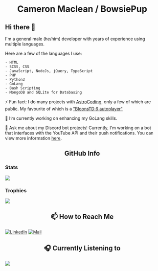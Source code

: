 # <p align="center"> Cameron Maclean / BowsiePup </p>

## Hi there 👋

I'm a general male (he/him) developer with years of experience using multiple languages.

Here are a few of the languages I use:

```asciidoc
- HTML
- SCSS, CSS
- JavaScript, NodeJs, jQuery, TypeScript
- PHP
- Python3
- GoLang
- Bash Scripting
- MongoDB and SQLite for Databasing
```

⚡ Fun fact: I do many projects with [AstroCoding](AstroCoding "Mark H"), only a few of which are public. My favourite of which is a ["BloonsTD 6 autoplayer"](Featured "Click here")


🌱 I’m currently working on enhancing my GoLang skills.

💬 Ask me about my Discord bot projects! Currently, I'm working on a bot that interfaces with the YouTube API and their push notifications. You can view more information [here](YouTubeBotOnTopGG "YouTubeBot on Top.gg").

## <p align="center"> GitHub Info

### Stats

<img align="center" src="https://github-readme-stats.vercel.app/api?username=BowsiePup&show_icons=true&theme=dracula" />

### Trophies

<img align="center" src="https://github-profile-trophy.vercel.app/?username=BowsiePup&theme=dracula" />


## <p align="center"> 📫 How to Reach Me 

[![LinkedIn][LinkedIn]][LinkedIn-URL]
[![Mail][Mail]][Mail-URL] 


## <p align="center"> 🎧 Currently Listening to

<a href="https://open.spotify.com/user/22323o4hwe22p7gbgdzxffwwy"><img align="center" src="https://spotify-status-widget.vercel.app/api/spotify" /></a>



<!-- Links Etc-->
[AstroCoding]: https://github.com/AstroCoding
[Featured]: https://github.com/AstroCoding/btd6_autoplay
[YouTubeBotOnTopGG]: https://top.gg/bot/youtube
[LinkedIn-URL]: https://linkedin.com/in/cameron-r-maclean
[Mail-URL]: https://mail.google.com/mail?view=cm&source=mailto&to=cameronrhmac@gmail.com

<!-- Shields -->
[LinkedIn]: https://img.shields.io/badge/LinkedIn-0077B5?style=for-the-badge&logo=linkedin&logoColor=white
[Mail]: https://img.shields.io/badge/Gmail-D14836?style=for-the-badge&logo=gmail&logoColor=white

